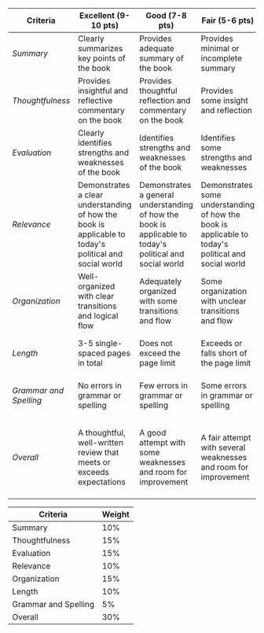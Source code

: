 | **Criteria** | **Excellent** (9-10 pts)    | **Good** (7-8 pts)       | **Fair** (5-6 pts)           | **Poor** (1-4 pts)          |
|--------------|---------------------|----------------------|------------------------|---------------------------|
| _Summary_      | Clearly summarizes key points of the book | Provides adequate summary of the book | Provides minimal or incomplete summary | Summary is unclear or missing key points |
| _Thoughtfulness_ | Provides insightful and reflective commentary on the book | Provides thoughtful reflection and commentary on the book | Provides some insight and reflection | Lacks insight and reflection on the book |
| _Evaluation_   | Clearly identifies strengths and weaknesses of the book | Identifies strengths and weaknesses of the book | Identifies some strengths and weaknesses | Lacks evaluation of strengths and weaknesses of the book |
| _Relevance_    | Demonstrates a clear understanding of how the book is applicable to today's political and social world | Demonstrates a general understanding of how the book is applicable to today's political and social world | Demonstrates some understanding of how the book is applicable to today's political and social world | Does not demonstrate understanding of how the book is applicable to today's political and social world |
| _Organization_ | Well-organized with clear transitions and logical flow | Adequately organized with some transitions and flow | Some organization with unclear transitions and flow | Poorly organized with unclear transitions and little logical flow |
| _Length_       | 3-5 single-spaced pages in total | Does not exceed the page limit | Exceeds or falls short of the page limit | Significantly exceeds or falls short the page limit |
| _Grammar and Spelling_ | No errors in grammar or spelling | Few errors in grammar or spelling | Some errors in grammar or spelling | Numerous errors in grammar or spelling |
| _Overall_      | A thoughtful, well-written review that meets or exceeds expectations | A good attempt with some weaknesses and room for improvement | A fair attempt with several weaknesses and room for improvement | A poor attempt with significant weaknesses and no evidence of effort or understanding |


| Criteria     | Weight |
|--------------|--------|
| Summary      | 10%    |
| Thoughtfulness | 15%  |
| Evaluation   | 15%    |
| Relevance    | 10%    |
| Organization | 15%    |
| Length       | 10%    |
| Grammar and Spelling | 5% |
| Overall      | 30%    |


